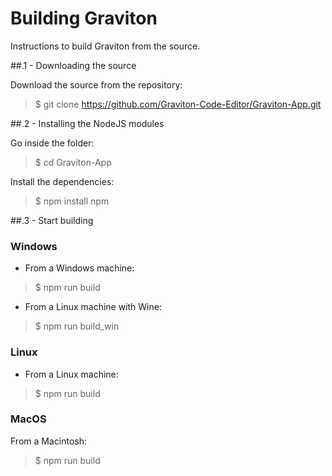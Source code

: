# Building Graviton

Instructions to build Graviton from the source.

##.1 - Downloading the source

Download the source from the repository:
> $ git clone https://github.com/Graviton-Code-Editor/Graviton-App.git

##.2 - Installing the NodeJS modules

Go inside the folder:
> $ cd Graviton-App

Install the dependencies:
> $ npm install npm

##.3 - Start building

### Windows

- From a Windows machine:

> $ npm run build 

- From a Linux machine with Wine: 

>  $ npm run build_win 

### Linux

- From a Linux machine: 

>  $ npm run build 
  
         

### MacOS

From a Macintosh: 
>  $ npm run build 